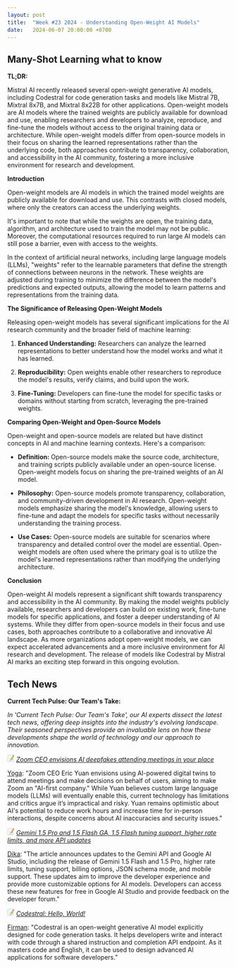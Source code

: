 ```yaml
---
layout: post
title:  "Week #23 2024 - Understanding Open-Weight AI Models"
date:   2024-06-07 20:00:00 +0700
---
```


## Many-Shot Learning what to know

**TL;DR:** 

Mistral AI recently released several open-weight generative AI models, including Codestral for code generation tasks and models like Mistral 7B, Mixtral 8x7B, and Mixtral 8x22B for other applications. Open-weight models are AI models where the trained weights are publicly available for download and use, enabling researchers and developers to analyze, reproduce, and fine-tune the models without access to the original training data or architecture. While open-weight models differ from open-source models in their focus on sharing the learned representations rather than the underlying code, both approaches contribute to transparency, collaboration, and accessibility in the AI community, fostering a more inclusive environment for research and development.


__Introduction__

Open-weight models are AI models in which the trained model weights are publicly available for download and use. This contrasts with closed models, where only the creators can access the underlying weights.

It's important to note that while the weights are open, the training data, algorithm, and architecture used to train the model may not be public. Moreover, the computational resources required to run large AI models can still pose a barrier, even with access to the weights.

In the context of artificial neural networks, including large language models (LLMs), "weights" refer to the learnable parameters that define the strength of connections between neurons in the network. These weights are adjusted during training to minimize the difference between the model's predictions and expected outputs, allowing the model to learn patterns and representations from the training data.


__The Significance of Releasing Open-Weight Models__

Releasing open-weight models has several significant implications for the AI research community and the broader field of machine learning:

1. **Enhanced Understanding:** Researchers can analyze the learned representations to better understand how the model works and what it has learned.

2. **Reproducibility:** Open weights enable other researchers to reproduce the model's results, verify claims, and build upon the work.

3. **Fine-Tuning:** Developers can fine-tune the model for specific tasks or domains without starting from scratch, leveraging the pre-trained weights.


__Comparing Open-Weight and Open-Source Models__

Open-weight and open-source models are related but have distinct concepts in AI and machine learning contexts. Here's a comparison:

* **Definition:** Open-source models make the source code, architecture, and training scripts publicly available under an open-source license. Open-weight models focus on sharing the pre-trained weights of an AI model.

* **Philosophy:** Open-source models promote transparency, collaboration, and community-driven development in AI research. Open-weight models emphasize sharing the model's knowledge, allowing users to fine-tune and adapt the models for specific tasks without necessarily understanding the training process.

* **Use Cases:** Open-source models are suitable for scenarios where transparency and detailed control over the model are essential. Open-weight models are often used where the primary goal is to utilize the model's learned representations rather than modifying the underlying architecture.


__Conclusion__

Open-weight AI models represent a significant shift towards transparency and accessibility in the AI community. By making the model weights publicly available, researchers and developers can build on existing work, fine-tune models for specific applications, and foster a deeper understanding of AI systems. While they differ from open-source models in their focus and use cases, both approaches contribute to a collaborative and innovative AI landscape. As more organizations adopt open-weight models, we can expect accelerated advancements and a more inclusive environment for AI research and development. The release of models like Codestral by Mistral AI marks an exciting step forward in this ongoing evolution.


## Tech News

__Current Tech Pulse: Our Team's Take:__

*In 'Current Tech Pulse: Our Team's Take', our AI experts dissect the latest tech news, offering deep insights into the industry's evolving landscape. Their seasoned perspectives provide an invaluable lens on how these developments shape the world of technology and our approach to innovation.*

![memo](/assets/images/memo16.png) *[Zoom CEO envisions AI deepfakes attending meetings in your place](https://arstechnica.com/information-technology/2024/06/zoom-ceo-envisions-ai-deepfakes-attending-meetings-in-your-place)*

[Yoga](https://www.linkedin.com/in/yogafaodiansyah/): "Zoom CEO Eric Yuan envisions using AI-powered digital twins to attend meetings and make decisions on behalf of users, aiming to make Zoom an "AI-first company." While Yuan believes custom large language models (LLMs) will eventually enable this, current technology has limitations and critics argue it’s impractical and risky. Yuan remains optimistic about AI's potential to reduce work hours and increase time for in-person interactions, despite concerns about AI inaccuracies and security issues."

![memo](/assets/images/memo16.png) *[Gemini 1.5 Pro and 1.5 Flash GA, 1.5 Flash tuning support, higher rate limits, and more API updates](https://developers.googleblog.com/en/gemini-15-pro-and-15-flash-now-available/)*

[Dika](https://www.linkedin.com/in/dika-arta-karunia/): "The article announces updates to the Gemini API and Google AI Studio, including the release of Gemini 1.5 Flash and 1.5 Pro, higher rate limits, tuning support, billing options, JSON schema mode, and mobile support. These updates aim to improve the developer experience and provide more customizable options for AI models. Developers can access these new features for free in Google AI Studio and provide feedback on the developer forum."

![memo](/assets/images/memo16.png) *[Codestral: Hello, World!](https://mistral.ai/news/codestral/)*

[Firman](https://www.linkedin.com/in/firman-adetia-putra-1a34b2b8/): "Codestral is an open-weight generative AI model explicitly designed for code generation tasks. It helps developers write and interact with code through a shared instruction and completion API endpoint. As it masters code and English, it can be used to design advanced AI applications for software developers."